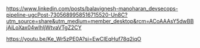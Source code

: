 https://www.linkedin.com/posts/balavignesh-manoharan_devsecops-pipeline-ugcPost-7305689958516715520-Un8C?utm_source=share&utm_medium=member_desktop&rcm=ACoAAAsY5dwBBjAiLoXax04wIhljWtvaVTgZ2CY

https://youtu.be/Ke_Wr5zPE0A?si=EwCIEqHuf78q2iqO
